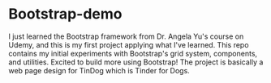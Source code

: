 # Bootstrap-demo
I just learned the Bootstrap framework from Dr. Angela Yu's course on Udemy, and this is my first project applying what I've learned. This repo contains my initial experiments with Bootstrap's grid system, components, and utilities. Excited to build more using Bootstrap! The project is basically a web page design for TinDog which is Tinder for Dogs.
